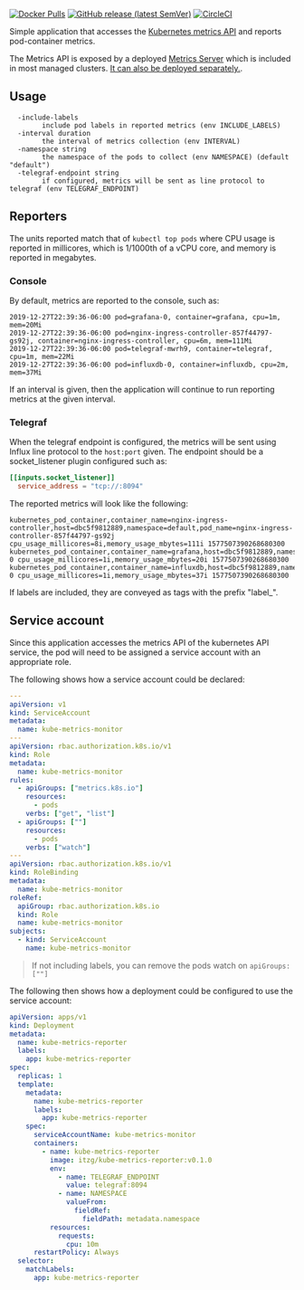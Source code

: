 
[![Docker Pulls](https://img.shields.io/docker/pulls/itzg/kube-metrics-reporter)](https://hub.docker.com/r/itzg/kube-metrics-reporter)
[![GitHub release (latest SemVer)](https://img.shields.io/github/v/release/itzg/kube-metrics-reporter)](https://github.com/itzg/kube-metrics-reporter/releases/latest)
[![CircleCI](https://circleci.com/gh/itzg/kube-metrics-reporter.svg?style=svg)](https://circleci.com/gh/itzg/kube-metrics-reporter)

Simple application that accesses the [Kubernetes metrics API](https://github.com/kubernetes/metrics) and reports pod-container metrics.

The Metrics API is exposed by a deployed [Metrics Server](https://kubernetes.io/docs/tasks/debug-application-cluster/resource-metrics-pipeline/#metrics-server) which is included in most managed clusters. [It can also be deployed separately.](https://github.com/kubernetes-sigs/metrics-server).

## Usage

```
  -include-labels
    	include pod labels in reported metrics (env INCLUDE_LABELS)
  -interval duration
    	the interval of metrics collection (env INTERVAL)
  -namespace string
    	the namespace of the pods to collect (env NAMESPACE) (default "default")
  -telegraf-endpoint string
    	if configured, metrics will be sent as line protocol to telegraf (env TELEGRAF_ENDPOINT)
```

## Reporters

The units reported match that of `kubectl top pods` where CPU usage is reported in millicores, which is 1/1000th of a vCPU core, and memory is reported in megabytes.

### Console

By default, metrics are reported to the console, such as:

```
2019-12-27T22:39:36-06:00 pod=grafana-0, container=grafana, cpu=1m, mem=20Mi
2019-12-27T22:39:36-06:00 pod=nginx-ingress-controller-857f44797-gs92j, container=nginx-ingress-controller, cpu=6m, mem=111Mi
2019-12-27T22:39:36-06:00 pod=telegraf-mwrh9, container=telegraf, cpu=1m, mem=22Mi
2019-12-27T22:39:36-06:00 pod=influxdb-0, container=influxdb, cpu=2m, mem=37Mi
```

If an interval is given, then the application will continue to run reporting metrics at the given interval. 

### Telegraf

When the telegraf endpoint is configured, the metrics will be sent using Influx line protocol to the `host:port` given. The endpoint should be a socket_listener plugin configured such as:

```toml
[[inputs.socket_listener]]
  service_address = "tcp://:8094"
```

The reported metrics will look like the following:
```
kubernetes_pod_container,container_name=nginx-ingress-controller,host=dbc5f9812889,namespace=default,pod_name=nginx-ingress-controller-857f44797-gs92j cpu_usage_millicores=8i,memory_usage_mbytes=111i 1577507390268680300
kubernetes_pod_container,container_name=grafana,host=dbc5f9812889,namespace=default,pod_name=grafana-0 cpu_usage_millicores=1i,memory_usage_mbytes=20i 1577507390268680300
kubernetes_pod_container,container_name=influxdb,host=dbc5f9812889,namespace=default,pod_name=influxdb-0 cpu_usage_millicores=1i,memory_usage_mbytes=37i 1577507390268680300
```

If labels are included, they are conveyed as tags with the prefix "label_".

## Service account

Since this application accesses the metrics API of the kubernetes API service, the pod will need to be assigned a service account with an appropriate role.

The following shows how a service account could be declared:

```yaml
---
apiVersion: v1
kind: ServiceAccount
metadata:
  name: kube-metrics-monitor
---
apiVersion: rbac.authorization.k8s.io/v1
kind: Role
metadata:
  name: kube-metrics-monitor
rules:
  - apiGroups: ["metrics.k8s.io"]
    resources:
      - pods
    verbs: ["get", "list"]
  - apiGroups: [""]
    resources:
      - pods
    verbs: ["watch"]
---
apiVersion: rbac.authorization.k8s.io/v1
kind: RoleBinding
metadata:
  name: kube-metrics-monitor
roleRef:
  apiGroup: rbac.authorization.k8s.io
  kind: Role
  name: kube-metrics-monitor
subjects:
  - kind: ServiceAccount
    name: kube-metrics-monitor
```

> If not including labels, you can remove the pods watch on `apiGroups:[""]`

The following then shows how a deployment could be configured to use the service account:

```yaml
apiVersion: apps/v1
kind: Deployment
metadata:
  name: kube-metrics-reporter
  labels:
    app: kube-metrics-reporter
spec:
  replicas: 1
  template:
    metadata:
      name: kube-metrics-reporter
      labels:
        app: kube-metrics-reporter
    spec:
      serviceAccountName: kube-metrics-monitor
      containers:
        - name: kube-metrics-reporter
          image: itzg/kube-metrics-reporter:v0.1.0
          env:
            - name: TELEGRAF_ENDPOINT
              value: telegraf:8094
            - name: NAMESPACE
              valueFrom:
                fieldRef:
                  fieldPath: metadata.namespace
          resources:
            requests:
              cpu: 10m
      restartPolicy: Always
  selector:
    matchLabels:
      app: kube-metrics-reporter
```